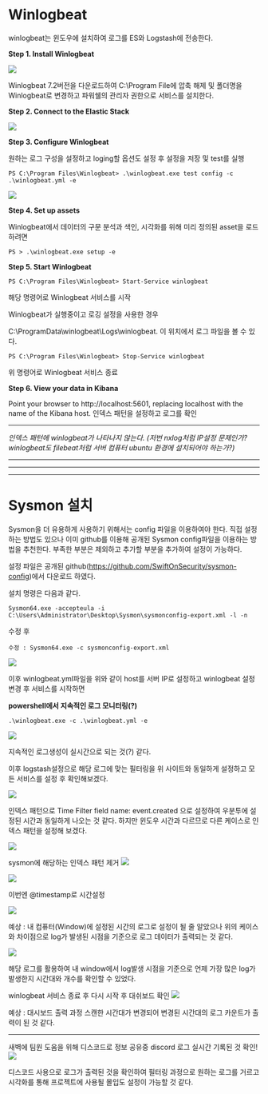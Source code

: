 # <strong>Winlogbeat</strong>  

winlogbeat는 윈도우에 설치하여 로그를 ES와 Logstash에 전송한다.  

<strong>Step 1. Install Winlogbeat</strong>

![](./image/1.png)  

Winlogbeat 7.2버전을 다운로드하여 C:\Program File에 압축 해제 및 폴더명을 Winlogbeat로 변경하고 파워쉘의 관리자 권한으로 서비스를 설치한다.  

<strong>Step 2. Connect to the Elastic Stack</strong>  

![](image/2.png)

<strong>Step 3. Configure Winlogbeat</strong>  

원하는 로그 구성을 설정하고 loging할 옵션도 설정 후 설정을 저장 및 test를 실행  
```
PS C:\Program Files\Winlogbeat> .\winlogbeat.exe test config -c .\winlogbeat.yml -e 
```
![](image/3.png)  

<strong>Step 4. Set up assets</strong>  

Winlogbeat에서 데이터의 구문 분석과 색인, 시각화를 위해 미리 정의된 asset을 로드하려면  

```
PS > .\winlogbeat.exe setup -e
```

<strong>Step 5. Start Winlogbeat </strong>  

```
PS C:\Program Files\Winlogbeat> Start-Service winlogbeat
```
해당 명령어로 Winlogbeat 서비스를 시작

Winlogbeat가 실행중이고 로깅 설정을 사용한 경우 

C:\ProgramData\winlogbeat\Logs\winlogbeat. 이 위치에서 로그 파일을 볼 수 있다.

```
PS C:\Program Files\Winlogbeat> Stop-Service winlogbeat
```
위 명령어로 Winlogbeat 서비스 종료

<strong>Step 6. View your data in Kibana</strong>

Point your browser to http://localhost:5601, replacing localhost with the name of the Kibana host.
인덱스 패턴을 설정하고 로그를 확인

---

 _인덱스 패턴에 winlogbeat가 나타나지 않는다. (저번 nxlog처럼 IP설정 문제인가? winlogbeat도 filebeat처럼 서버 컴퓨터 ubuntu 환경에 설치되어야 하는가?)_

 ---

 ***
 ***
 # Sysmon 설치
 Sysmon을 더 유용하게 사용하기 위해서는 config 파일을 이용하여야 한다. 직접 설정하는 방법도 있으나 이미 github를 이용해 공개된 Sysmon config파일을 이용하는 방법을 추천한다. 부족한 부분은 제외하고 추가할 부분을 추가하여 설정이 가능하다.

 설정 파일은 공개된 github(https://github.com/SwiftOnSecurity/sysmon-config)에서 다운로드 하였다.

 설치 명령은 다음과 같다.
 ```
 Sysmon64.exe -accepteula -i C:\Users\Administrator\Desktop\Sysmon\sysmonconfig-export.xml -l -n
 ```
 수정 후

 ```
 수정 : Sysmon64.exe -c sysmonconfig-export.xml
 ```
 ![](image/4.png)

 이후 winlogbeat.yml파일을 위와 같이 host를 서버 IP로 설정하고 winlogbeat 설정 변경 후 서비스를 시작하면

 __powershell에서 지속적인 로그 모니터링(?)__
 ```
 .\winlogbeat.exe -c .\winlogbeat.yml -e
 ```
 ![](image/5.png)
 
 지속적인 로그생성이 실시간으로 되는 것(?) 같다.
 

 이후 logstash설정으로 해당 로그에 맞는 필터링을 위 사이트와 동일하게 설정하고 모든 서비스를 설정 후 확인해보겠다.

 ![](image/6.png)

 인덱스 패턴으로 Time Filter field name: event.created 으로 설정하여 우분투에 설정된 시간과 동일하게 나오는 것 같다. 하지만 윈도우 시간과 다르므로 다른 케이스로 인덱스 패턴을 설정해 보겠다.

 ![](image/7.png)

 sysmon에 해당하는 인덱스 패턴 제거
 ![](image/8.png)

 ![](image/9.png)

 이번엔 @timestamp로 시간설정

 ![](image/10.png)

 예상 : 내 컴퓨터(Window)에 설정된 시간의 로그로 설정이 될 줄 알았으나 위의 케이스와 차이점으로 log가 발생된 시점을 기준으로 로그 데이터가 출력되는 것 같다.

 ![](image/11.png)

 해당 로그를 활용하여 내 window에서 log발생 시점을 기준으로 언제 가장 많은 log가 발생한지 시간대와 개수를 확인할 수 있었다.

 winlogbeat 서비스 종료 후 다시 시작 후 대쉬보드 확인
 ![](image/12.png)

 예상 : 대시보드 출력 과정 스캔한 시간대가 변경되어 변경된 시간대의 로그 카운트가 출력이 된 것 같다.
___

 새벽에 팀원 도움을 위해 디스코드로 정보 공유중 discord 로그 실시간 기록된 것 확인!
 ![](image/13.png)

 디스코드 사용으로 로그가 출력된 것을 확인하여 필터링 과정으로 원하는 로그를 거르고 시각화를 통해 프로젝트에 사용될 몰입도 설정이 가능할 것 같다.
 
